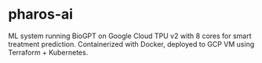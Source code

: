 # pharos-ai
ML system running BioGPT on Google Cloud TPU v2 with 8 cores for smart treatment prediction. Containerized with Docker, deployed to GCP VM using Terraform + Kubernetes. 
